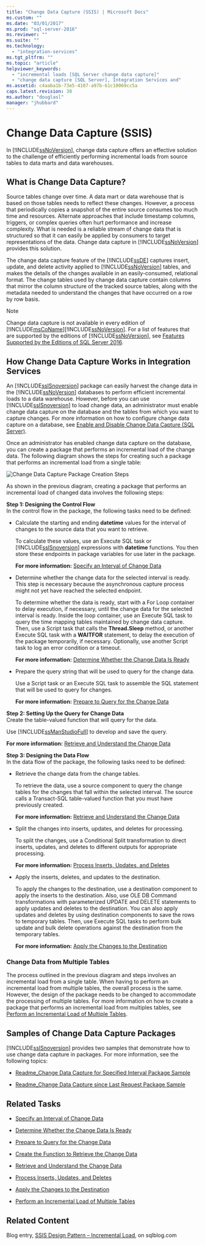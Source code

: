 ```yaml
---
title: "Change Data Capture (SSIS) | Microsoft Docs"
ms.custom: ""
ms.date: "03/01/2017"
ms.prod: "sql-server-2016"
ms.reviewer: ""
ms.suite: ""
ms.technology: 
  - "integration-services"
ms.tgt_pltfrm: ""
ms.topic: "article"
helpviewer_keywords: 
  - "incremental loads [SQL Server change data capture]"
  - "change data capture [SQL Server], Integration Services and"
ms.assetid: c4aaba1b-73e5-4187-a97b-61c10069cc5a
caps.latest.revision: 38
ms.author: "douglasl"
manager: "jhubbard"
---
```

# Change Data Capture (SSIS)
  In [!INCLUDE[ssNoVersion](../../advanced-analytics/r-services/includes/ssnoversion-md.md)], change data capture offers an effective solution to the challenge of efficiently performing incremental loads from source tables to data marts and data warehouses.  
  
## What is Change Data Capture?  
 Source tables change over time. A data mart or data warehouse that is based on those tables needs to reflect these changes. However, a process that periodically copies a snapshot of the entire source consumes too much time and resources. Alternate approaches that include timestamp columns, triggers, or complex queries often hurt performance and increase complexity. What is needed is a reliable stream of change data that is structured so that it can easily be applied by consumers to target representations of the data. Change data capture in [!INCLUDE[ssNoVersion](../../advanced-analytics/r-services/includes/ssnoversion-md.md)] provides this solution.  
  
 The change data capture feature of the [!INCLUDE[ssDE](../../analysis-services/instances/install/windows/includes/ssde-md.md)] captures insert, update, and delete activity applied to [!INCLUDE[ssNoVersion](../../advanced-analytics/r-services/includes/ssnoversion-md.md)] tables, and makes the details of the changes available in an easily-consumed, relational format. The change tables used by change data capture contain columns that mirror the column structure of the tracked source tables, along with the metadata needed to understand the changes that have occurred on a row by row basis.  
  
> [!NOTE]  
>  Change data capture is not available in every edition of [!INCLUDE[msCoName](../../advanced-analytics/r-services/tutorials/includes/msconame-md.md)][!INCLUDE[ssNoVersion](../../advanced-analytics/r-services/includes/ssnoversion-md.md)]. For a list of features that are supported by the editions of [!INCLUDE[ssNoVersion](../../advanced-analytics/r-services/includes/ssnoversion-md.md)], see [Features Supported by the Editions of SQL Server 2016](../Topic/Features%20Supported%20by%20the%20Editions%20of%20SQL%20Server%202016.md).  
  
## How Change Data Capture Works in Integration Services  
 An [!INCLUDE[ssISnoversion](../../advanced-analytics/r-services/includes/ssisnoversion-md.md)] package can easily harvest the change data in the [!INCLUDE[ssNoVersion](../../advanced-analytics/r-services/includes/ssnoversion-md.md)] databases to perform efficient incremental loads to a data warehouse. However, before you can use [!INCLUDE[ssISnoversion](../../advanced-analytics/r-services/includes/ssisnoversion-md.md)] to load change data, an administrator must enable change data capture on the database and the tables from which you want to capture changes. For more information on how to configure change data capture on a database, see [Enable and Disable Change Data Capture &#40;SQL Server&#41;](../../relational-databases/track-changes/enable-and-disable-change-data-capture-sql-server.md).  
  
 Once an administrator has enabled change data capture on the database, you can create a package that performs an incremental load of the change data. The following diagram shows the steps for creating such a package that performs an incremental load from a single table:  
  
 ![Change Data Capture Package Creation Steps](../../integration-services/change-data-capture/media/cdc-package-creation.gif "Change Data Capture Package Creation Steps")  
  
 As shown in the previous diagram, creating a package that performs an incremental load of changed data involves the following steps:  
  
 **Step 1: Designing the Control Flow**  
 In the control flow in the package, the following tasks need to be defined:  
  
-   Calculate the starting and ending **datetime** values for the interval of changes to the source data that you want to retrieve.  
  
     To calculate these values, use an Execute SQL task or [!INCLUDE[ssISnoversion](../../advanced-analytics/r-services/includes/ssisnoversion-md.md)] expressions with **datetime** functions. You then store these endpoints in package variables for use later in the package.  
  
     **For more information:** [Specify an Interval of Change Data](../../integration-services/change-data-capture/specify-an-interval-of-change-data.md)  
  
-   Determine whether the change data for the selected interval is ready. This step is necessary because the asynchronous capture process might not yet have reached the selected endpoint.  
  
     To determine whether the data is ready, start with a For Loop container to delay execution, if necessary, until the change data for the selected interval is ready. Inside the loop container, use an Execute SQL task to query the time mapping tables maintained by change data capture. Then, use a Script task that calls the **Thread.Sleep** method, or another Execute SQL task with a **WAITFOR** statement, to delay the execution of the package temporarily, if necessary. Optionally, use another Script task to log an error condition or a timeout.  
  
     **For more information:** [Determine Whether the Change Data Is Ready](../../integration-services/change-data-capture/determine-whether-the-change-data-is-ready.md)  
  
-   Prepare the query string that will be used to query for the change data.  
  
     Use a Script task or an Execute SQL task to assemble the SQL statement that will be used to query for changes.  
  
     **For more information:** [Prepare to Query for the Change Data](../../integration-services/change-data-capture/prepare-to-query-for-the-change-data.md)  
  
 **Step 2: Setting Up the Query for Change Data**  
 Create the table-valued function that will query for the data.  
  
 Use [!INCLUDE[ssManStudioFull](../../advanced-analytics/r-services/includes/ssmanstudiofull-md.md)] to develop and save the query.  
  
 **For more information:** [Retrieve and Understand the Change Data](../../integration-services/change-data-capture/retrieve-and-understand-the-change-data.md)  
  
 **Step 3: Designing the Data Flow**  
 In the data flow of the package, the following tasks need to be defined:  
  
-   Retrieve the change data from the change tables.  
  
     To retrieve the data, use a source component to query the change tables for the changes that fall within the selected interval. The source calls a Transact-SQL table-valued function that you must have previously created.  
  
     **For more information:** [Retrieve and Understand the Change Data](../../integration-services/change-data-capture/retrieve-and-understand-the-change-data.md)  
  
-   Split the changes into inserts, updates, and deletes for processing.  
  
     To split the changes, use a Conditional Split transformation to direct inserts, updates, and deletes to different outputs for appropriate processing.  
  
     **For more information:** [Process Inserts, Updates, and Deletes](../../integration-services/change-data-capture/process-inserts-updates-and-deletes.md)  
  
-   Apply the inserts, deletes, and updates to the destination.  
  
     To apply the changes to the destination, use a destination component to apply the inserts to the destination. Also, use OLE DB Command transformations with parameterized UPDATE and DELETE statements to apply updates and deletes to the destination. You can also apply updates and deletes by using destination components to save the rows to temporary tables. Then, use Execute SQL tasks to perform bulk update and bulk delete operations against the destination from the temporary tables.  
  
     **For more information:** [Apply the Changes to the Destination](../../integration-services/change-data-capture/apply-the-changes-to-the-destination.md)  
  
### Change Data from Multiple Tables  
 The process outlined in the previous diagram and steps involves an incremental load from a single table. When having to perform an incremental load from multiple tables, the overall process is the same. However, the design of the package needs to be changed to accommodate the processing of multiple tables. For more information on how to create a package that performs an incremental load from multiples tables, see [Perform an Incremental Load of Multiple Tables](../../integration-services/change-data-capture/perform-an-incremental-load-of-multiple-tables.md).  
  
## Samples of Change Data Capture Packages  
 [!INCLUDE[ssISnoversion](../../advanced-analytics/r-services/includes/ssisnoversion-md.md)] provides two samples that demonstrate how to use change data capture in packages. For more information, see the following topics:  
  
-   [Readme_Change Data Capture for Specified Interval Package Sample](http://go.microsoft.com/fwlink/?LinkId=133507)  
  
-   [Readme_Change Data Capture since Last Request Package Sample](http://go.microsoft.com/fwlink/?LinkId=133508)  
  
## Related Tasks  
  
-   [Specify an Interval of Change Data](../../integration-services/change-data-capture/specify-an-interval-of-change-data.md)  
  
-   [Determine Whether the Change Data Is Ready](../../integration-services/change-data-capture/determine-whether-the-change-data-is-ready.md)  
  
-   [Prepare to Query for the Change Data](../../integration-services/change-data-capture/prepare-to-query-for-the-change-data.md)  
  
-   [Create the Function to Retrieve the Change Data](../../integration-services/change-data-capture/create-the-function-to-retrieve-the-change-data.md)  
  
-   [Retrieve and Understand the Change Data](../../integration-services/change-data-capture/retrieve-and-understand-the-change-data.md)  
  
-   [Process Inserts, Updates, and Deletes](../../integration-services/change-data-capture/process-inserts-updates-and-deletes.md)  
  
-   [Apply the Changes to the Destination](../../integration-services/change-data-capture/apply-the-changes-to-the-destination.md)  
  
-   [Perform an Incremental Load of Multiple Tables](../../integration-services/change-data-capture/perform-an-incremental-load-of-multiple-tables.md)  
  
## Related Content  
 Blog entry, [SSIS Design Pattern – Incremental Load](http://go.microsoft.com/fwlink/?LinkId=217679), on sqlblog.com  
  
  